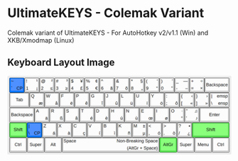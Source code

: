 # UltimateKEYS - Colemak Variant

Colemak variant of UltimateKEYS - For AutoHotkey v2/v1.1 (Win) and XKB/Xmodmap (Linux)

## Keyboard Layout Image

![UltimateKEYS - Colemak (2x Backspace) - Keyboard Layout Image](UltimateKEYS%20-%20Colemak%20(2x%20Backspace)%20-%20Keyboard%20Layout%20Image.png)
